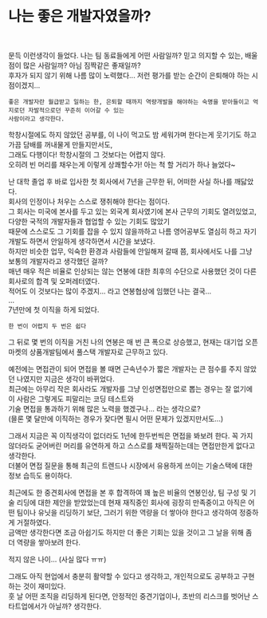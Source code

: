 # 나는 좋은 개발자였을까?
&nbsp;&nbsp;&nbsp;

문득 이런생각이 들었다. 나는 팀 동료들에게 어떤 사람일까? 믿고 의지할 수 있는, 배울 점이 많은 사람일까? 아님 짐짝같은 좋재일까?  
후자가 되지 않기 위해 나름 많이 노력했다... 저런 평가를 받는 순간이 은퇴해야 하는 시점이겠지...  

```
좋은 개발자란 월급받고 일하는 한, 은퇴할 때까지 역량개발을 해야하는 숙명을 받아들이고 억지로던 자발적으로던 꾸준히 이어갈 수 있는  
사람이라고 생각한다.  
```

학창시절에도 하지 않았던 공부를, 이 나이 먹고도 밤 세워가며 한다는게 웃기기도 하고 가끔 담배를 꺼내물게 만들지만서도,  
그래도 다행이다! 학창시절의 그 것보다는 어렵지 않다.  
오히려 빈 머리를 채우는게 이렇게 상쾌할수가! 아는 척 할 거리가 하나 늘었다~  

난 대학 졸업 후 바로 입사한 첫 회사에서 7년을 근무한 뒤, 어떠한 사실 하나를 깨닳았다.  
회사의 인정이나 처우는 스스로 쟁취해야 한다는 점이다.  
그 회사는 미국에 본사를 두고 있는 외국계 회사였기에 본사 근무의 기회도 열려있었고, 다양한 국적의 개발자들과 협업할 수 있는 기회도 많았기  
때문에 스스로도 그 기회를 잡을 수 있지 않을까하고 나름 영어공부도 열심히 하고 자기개발도 하면서 안일하게 생각하면서 시간을 보냈다.  
하지만 비슷한 업무, 익숙한 환경과 사람들에 안일해져 갈때 쯤, 회사에서도 나를 그냥 보통의 개발자라고 생각했던 걸까?  
매년 매우 적은 비율로 인상되는 않는 연봉에 대한 최후의 수단으로 사용했던 것이 다른 회사로의 합격 및 오퍼레터였다.  
적어도 이 것보다는 많이 주겠지... 라고 연봉협상에 임했던 나는 결국...  
...  
7년만에 첫 이직을 하게 되었다.  

```
한 번이 어렵지 두 번은 쉽다
```

그 뒤로 몇 번의 이직을 거친 나의 연봉은 매 번 큰 폭으로 상승했고, 현재는 대기업 오픈마켓의 상품개발팀에서 풀스택 개발자로 근무하고 있다.  

예전에는 면접관이 되어 면접을 볼 때면 근속년수가 짧은 개발자는 큰 점수를 주지 않았던 나였지만 지금은 생각이 바뀌었다.  
최근에는 아무리 작은 회사라도 개발자를 그냥 인성면접만으로 뽑는 경우는 잘 없기에 이 사람은 그렇게도 피말리는 코딩 테스트와  
기술 면접을 통과하기 위해 많은 노력을 했겠구나...  라는 생각으로?  
(믈론 몇 달만에 이직하는 경우가 잦다면 필시 어떤 문제가 있겠지만서도...)  

그래서 지금은 꼭 이직생각이 없더라도 1년에 한두번씩은 면접을 봐보려 한다. 꼭 가지 않더라도 굳어버린 머리를 유연하게 하고 스스로를 채찍질하는데는 면접만한게 없다고 생각한다.  
더불어 면접 질문을 통해 최근의 트렌드나 시장에서 유용하게 쓰이는 기술스택에 대한 정보 습득도 용이하다.  

최근에도 한 중견회사에 면접을 본 후 합격하여 꽤 높은 비율의 연봉인상, 팀 구성 및 기술 리딩에 대한 제안을 받았었는데 현재 재직중인 회사에 굉장히 만족중이고 아직은 어떤 팀이나 유닛을 리딩하기 보단, 그러기 위한 역량을 더 쌓아야 한다고 생각하여 정중하게 거절하였다.  
금액만 생각한다면 조금 아쉽기도 하지만 더 좋은 기회는 있을 것이고 그 날을 위해 좀 더 역량을 쌓아보려 한다.  

적지 않은 나이... (사실 많다 ㅠㅠ)  

그래도 아직 현업에서 충분히 활약할 수 있다고 생각하고, 개인적으로도 공부하고 구현하는 것이 재미있다.  
훗 날 어떤 조직을 리딩하게 된다면, 안정적인 중견기업이나, 초반의 리스크를 벗어난 스타트업에서가 아닐까? 생각한다.  
